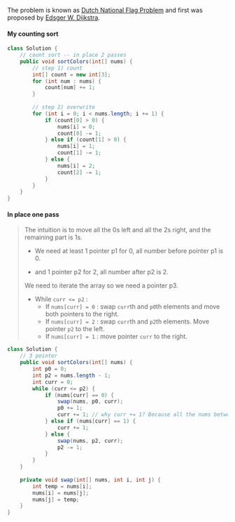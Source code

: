 The problem is known as [Dutch National Flag Problem](https://en.wikipedia.org/wiki/Dutch_national_flag_problem) and first was proposed by [Edsger W. Dijkstra](https://en.wikipedia.org/wiki/Edsger_W._Dijkstra).

#### My counting sort

```java
class Solution {
    // count sort -- in place 2 passes
    public void sortColors(int[] nums) {
        // step 1) count
        int[] count = new int[3];
        for (int num : nums) {
            count[num] += 1;
        }
        
        // step 2) overwrite
        for (int i = 0; i < nums.length; i += 1) {
            if (count[0] > 0) {
                nums[i] = 0;
                count[0] -= 1;
            } else if (count[1] > 0) {
                nums[i] = 1;
                count[1] -= 1;
            } else {
                nums[i] = 2;
                count[2] -= 1;
            }
        }
    }
}
```

#### In place one pass

> The intuition is to move all the 0s left and all the 2s right, and the remaining part is 1s.
>
> * We need at least 1 pointer p1 for 0, all number before pointer p1 is 0.
>
> * and 1 pointer p2 for 2, all number after p2 is 2.
>
> We need to iterate the array so we need a pointer p3.
>
> 
>
> - While `curr <= p2` :
>   - If `nums[curr] = 0` : swap `curr`th and `p0`th elements and move both pointers to the right.
>   - If `nums[curr] = 2` : swap `curr`th and `p2`th elements. Move pointer `p2` to the left.
>   - If `nums[curr] = 1` : move pointer `curr` to the right.

```java
class Solution {
    // 3 pointer
    public void sortColors(int[] nums) {
        int p0 = 0;
        int p2 = nums.length - 1;
        int curr = 0;
        while (curr <= p2) {
            if (nums[curr] == 0) {
                swap(nums, p0, curr);
                p0 += 1;
                curr += 1; // why curr += 1? Because all the nums between p0 and curr is 1, so we don't need to check 1 again
            } else if (nums[curr] == 1) {
                curr += 1;
            } else {
                swap(nums, p2, curr);
                p2 -= 1;
            }
        }
    }
    
    private void swap(int[] nums, int i, int j) {
        int temp = nums[i];
        nums[i] = nums[j];
        nums[j] = temp;
    }
}
```

